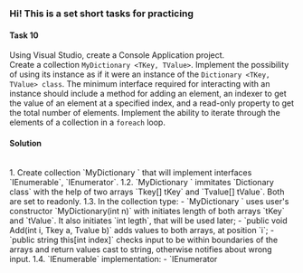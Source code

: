 ### Hi! This is a set short tasks for practicing

#### Task 10<br/>
Using Visual Studio, create a Console Application project.  
Create a collection `MyDictionary <TKey, TValue>`. Implement the possibility of using its instance as if it were an instance of the `Dictionary <TKey, TValue> class`. The minimum interface required for interacting with an instance should include a method for adding an element, an indexer to get the value of an element at a specified index, and a read-only property to get the total number of elements. Implement the ability to iterate through the elements of a collection in a `foreach` loop.



#### Solution
<br/>
1. Create collection `MyDictionary <Tkey, Tvalue>` that will implement interfaces `IEnumerable<object>`, `IEnumerator<object>`.
1.2. `MyDictionary <Tkey, Tvalue>` immitates `Dictionary <TKey, TValue> class` with the help of two arrays `Tkey[] tKey` and `Tvalue[] tValue`. Both are set to readonly.
1.3. In the collection type:
- `MyDictionary <Tkey, Tvalue>` uses user's constructor `MyDictionary(int n)` with initiates length of both arrays `tKey` and `tValue`. It also initiates `int legth`, that will be used later;
- `public void Add(int i, Tkey a, Tvalue b)` adds values to both arrays, at position `i`;
- `public string this[int index]` checks input to be within boundaries of the arrays and return values cast to string, otherwise notifies about wrong input. 
1.4. `IEnumerable<object>` implementation:
- `IEnumerator<object> IEnumerable<object>.GetEnumerator()` upcasts class to IEnumerator<object>;
- `public IEnumerator GetEnumerator()` upcasts to IEnumerator;
- `public void Dispose()` uses method `Reset()` which sets the position to -1, so it can be used again from the begining. Foreach does not resets numerator, but it calls `Dispose()` method. 
1.5. `IEnumerator<object>` implementation:
- `public bool MoveNext()` if position is lower the array.Lenght-1, then shifts position to +1 and returns true;
- `public void Reset()` sets the position to -1;
- public property `object Current` returns current values at `[position]` from both arrays;
- private property `object IEnumerator.Current` also returns current values at `[position]` from both arrays.
2. Create `class Program` which executes the code.

2.1. Create instance of `MyDictionary<string, string>(3)` and fill in values using method `Add()` on the instance. 
2.2. Using `foreach` loop show all values in the Console.
2.3. Write in the Console value by position, and total length. 

#### Task 11<br/>


#### Solution
<br/>